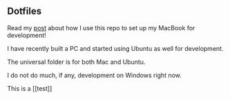 ## Dotfiles

Read my [post](https://cjdunteman.netlify.app/posts/mac-developer-setup) about how I use this repo to set up my MacBook for development!

I have recently built a PC and started using Ubuntu as well for development.

The universal folder is for both Mac and Ubuntu.

I do not do much, if any, development on Windows right now.

This is a [[test]]